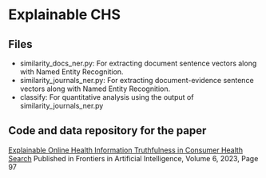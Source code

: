 # Explainable CHS

## Files

* similarity_docs_ner.py: For extracting document sentence vectors along with Named Entity Recognition.
* similarity_journals_ner.py: For extracting document-evidence sentence vectors along with Named Entity Recognition.
* classify: For quantitative analysis using the output of similarity_journals_ner.py




## Code and data repository for the paper

[Explainable Online Health Information Truthfulness in Consumer Health Search](https://www.frontiersin.org/articles/10.3389/frai.2023.1184851)
Published in Frontiers in Artificial Intelligence, Volume 6, 2023, Page 97

